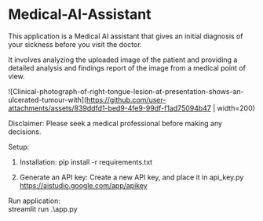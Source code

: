 # Medical-AI-Assistant
This application is a Medical AI assistant that gives an initial diagnosis of your sickness before you visit the doctor. 

It involves analyzing the uploaded image of the patient and providing a detailed analysis and findings report of the image from a medical point of view.

![Clinical-photograph-of-right-tongue-lesion-at-presentation-shows-an-ulcerated-tumour-with](https://github.com/user-attachments/assets/839ddfd1-bed9-4fe9-99df-f1ad75094b47 | width=200)

Disclaimer: Please seek a medical professional before making any decisions.

Setup:
1. Installation:
pip install -r requirements.txt

2. Generate an API key:
Create a new API key, and place it in api_key.py
https://aistudio.google.com/app/apikey

Run application:
<br>
streamlit run .\app.py
